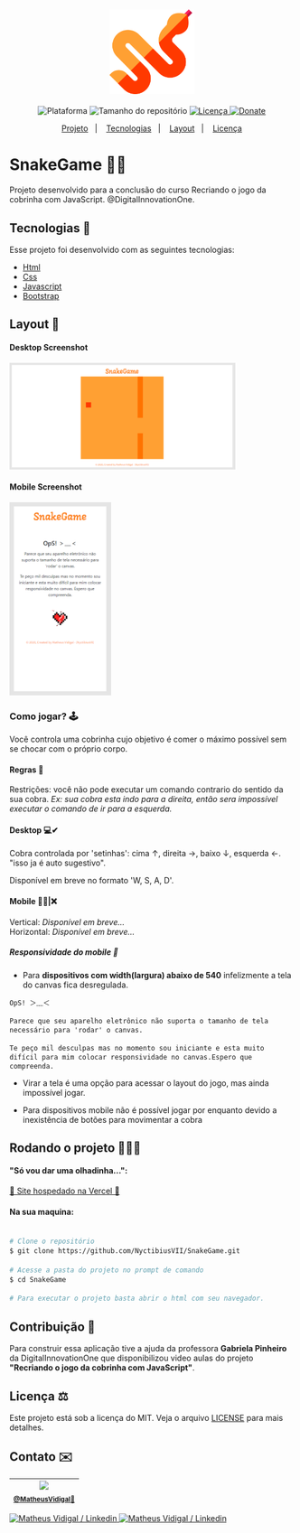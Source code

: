 <h4 align="center">
  <br>
    <img src="./.github/logo-snake.svg" width="150" heigh="150" alt="Logo cobra">
</h4>
<p align="center">
  <img alt="Plataforma" src="https://img.shields.io/static/v1?label=Plataforma&message=PC&color=ff3900&labelColor=ffa033">
  <img alt="Tamanho do repositório" src="https://img.shields.io/github/repo-size/NyctibiusVII/SnakeGame?color=ff3900&labelColor=ffa033">
  <a href="https://github.com/NyctibiusVII/SnakeGame/blob/master/LICENSE">
    <img alt="Licença" src="https://img.shields.io/static/v1?label=License&message=MIT&color=ff3900&labelColor=ffa033">
  </a>
  <a href="https://picpay.me/Matheus_nyctibius_vii">
  <img alt="Donate" src="https://img.shields.io/static/v1?label=$&message=Donate&color=ff3900&labelColor=ffa033">
  </a>
</p>
<p align="center">
  <a href="#SnakeGame-">Projeto</a>&nbsp;&nbsp;&nbsp;|&nbsp;&nbsp;&nbsp;
  <a href="#tecnologias-">Tecnologias</a>&nbsp;&nbsp;&nbsp;|&nbsp;&nbsp;&nbsp;
  <a href="#layout-">Layout</a>&nbsp;&nbsp;&nbsp;|&nbsp;&nbsp;&nbsp;
  <a href="#licença-%EF%B8%8F">Licença</a>
</p>

# SnakeGame 🐁🐍
Projeto desenvolvido para a conclusão do curso Recriando o jogo da cobrinha com JavaScript. @DigitalInnovationOne.


## Tecnologias 🚀
Esse projeto foi desenvolvido com as seguintes tecnologias:

- [Html](https://pt.wikipedia.org/wiki/HTML)
- [Css](https://pt.wikipedia.org/wiki/Cascading_Style_Sheets)
- [Javascript](https://pt.wikipedia.org/wiki/JavaScript)
- [Bootstrap](https://getbootstrap.com/)

## Layout 🚧
#### Desktop Screenshot
<div>
<!-- Responsive, 1366 x 768, 50% (Lenovo Ideapad 310)-->
   <img src="./.github/desktop-snake-b.png" width="400px">
</div>

#### Mobile Screenshot
<div>
<!-- Responsive, 360 x 720, 50% (Moto G6 Play)-->
   <img src="./.github/mobile-snake-b.png" width="180">
</div>

### Como jogar? 🕹
Você controla uma cobrinha cujo objetivo é comer o máximo possível sem se chocar com o próprio corpo.

#### Regras 🧩
Restrições: você não pode executar um comando contrario do sentido da sua cobra. *Ex: sua cobra esta indo para a direita, então sera impossível executar o comando de ir para a esquerda.*

#### Desktop 💻✔
Cobra controlada por 'setinhas': cima ↑, direita →, baixo ↓, esquerda ←. "isso ja é auto sugestivo".

Disponível em breve no formato 'W, S, A, D'.

#### Mobile 📱❌|❌
Vertical: *Disponível em breve...*
<br>
Horizontal: *Disponível em breve...*

##### Responsividade do mobile 📱
- Para **dispositivos com width(largura) abaixo de 540** infelizmente a tela do canvas fica desregulada.

```
OpS! ＞﹏＜

Parece que seu aparelho eletrônico não suporta o tamanho de tela necessário para 'rodar' o canvas.

Te peço mil desculpas mas no momento sou iniciante e esta muito difícil para mim colocar responsividade no canvas.Espero que compreenda.
```
- Virar a tela é uma opção para acessar o layout do jogo, mas ainda impossível jogar.

- Para dispositivos mobile não é possível jogar por enquanto devido a inexistência de botões para movimentar a cobra

## Rodando o projeto 🚴🏻‍♂️
#### "Só vou dar uma olhadinha...":
  <a href="https://snake-game-sepia.vercel.app/">🍉 Site hospedado na Vercel 🍉</a>

#### Na sua maquina:

```bash

# Clone o repositório
$ git clone https://github.com/NyctibiusVII/SnakeGame.git

# Acesse a pasta do projeto no prompt de comando
$ cd SnakeGame

# Para executar o projeto basta abrir o html com seu navegador.
```

## Contribuição 💭
Para construir essa aplicação tive a ajuda da professora **Gabriela Pinheiro** da DigitalInnovationOne que disponibilizou video aulas do projeto **"Recriando o jogo da cobrinha com JavaScript"**.

## Licença ⚖️
Este projeto está sob a licença do MIT. Veja o arquivo [LICENSE](https://github.com/NyctibiusVII/SnakeGame/blob/master/LICENSE) para mais detalhes.

## Contato ✉️
| <img src="https://user-images.githubusercontent.com/52816125/90341686-05b68880-dfd8-11ea-969c-70c9ce9d0278.jpg" width=100><br><sub><a href="https://www.instagram.com/nyctibius_vii/?hl=pt-br">@MatheusVidigal🦊</a></sub> |
| :---: |

<p align="left">
   <a href="https://www.linkedin.com/in/matheus-vidigal-nyctibiusvii/">
      <img alt="Matheus Vidigal / Linkedin" src="https://img.shields.io/badge/-Matheus Vidigal-ffa033?style=flat&logo=Linkedin&logoColor=ffffff" />
   </a>
   <a href="https://mail.google.com/mail/u/1/#inbox?compose=GTvVlcSGLCKpKJfwPsKKqzXBplKkGtCLvCQcFWdWxCxQFfkHzzjVkgzrMFPBgKBmWFHvrjrCsMqSH">
      <img alt="Matheus Vidigal / Linkedin" src="https://img.shields.io/badge/-Matheus Vidigal-ff3900?style=flat&logo=Gmail&logoColor=ffffff" />
   </a>
</p>
